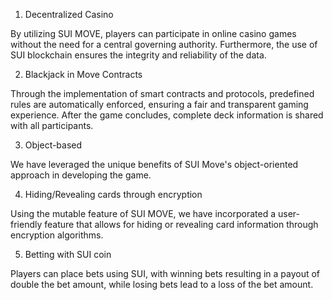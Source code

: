 1. Decentralized Casino

By utilizing SUI MOVE, players can participate in online casino games without the need for a central governing authority. Furthermore, the use of SUI blockchain ensures the integrity and reliability of the data.

2. Blackjack in Move Contracts

Through the implementation of smart contracts and protocols, predefined rules are automatically enforced, ensuring a fair and transparent gaming experience. After the game concludes, complete deck information is shared with all participants.

3. Object-based

We have leveraged the unique benefits of SUI Move's object-oriented approach in developing the game.

4. Hiding/Revealing cards through encryption

Using the mutable feature of SUI MOVE, we have incorporated a user-friendly feature that allows for hiding or revealing card information through encryption algorithms.

5. Betting with SUI coin

Players can place bets using SUI, with winning bets resulting in a payout of double the bet amount, while losing bets lead to a loss of the bet amount.

